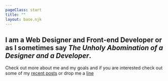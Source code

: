 ```yaml
---
pageClass: start
title: ""
layout: base.njk
---
```


## I am a Web Designer and Front-end Developer or as I sometimes say _The Unholy Abomination of a Designer and a Developer_.

Check out more about me and my goals and if you are interested check out some of my [recent posts](/archive) or drop me a [line](mailto:zack.jewell@gmail.com)